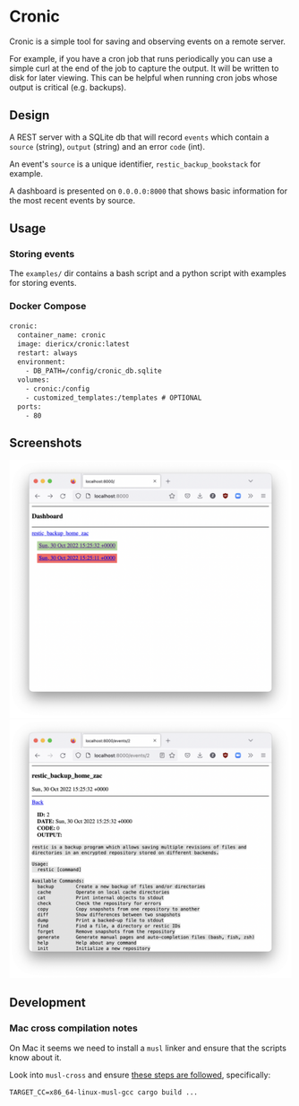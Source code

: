 # Cronic

Cronic is a simple tool for saving and observing events on a remote server.

For example, if you have a cron job that runs periodically you can use a simple curl at the end of the job to capture the output.
It will be written to disk for later viewing. 
This can be helpful when running cron jobs whose output is critical (e.g. backups).

## Design

A REST server with a SQLite db that will record `events` which contain a `source` (string), `output` (string) and an error `code` (int).

An event's `source` is a unique identifier, `restic_backup_bookstack` for example.

A dashboard is presented on `0.0.0.0:8000` that shows basic information for the most recent events by source.

## Usage

### Storing events 

The `examples/` dir contains a bash script and a python script with examples for storing events.

### Docker Compose

```
cronic:
  container_name: cronic
  image: diericx/cronic:latest
  restart: always
  environment:
    - DB_PATH=/config/cronic_db.sqlite
  volumes:
    - cronic:/config
    - customized_templates:/templates # OPTIONAL
  ports:
    - 80
```

## Screenshots

![](./content/dashboard.png)
![](./content/event.png)

## Development

### Mac cross compilation notes

On Mac it seems we need to install a `musl` linker and ensure that the scripts know about it.

Look into `musl-cross` and ensure [these steps are followed](https://github.com/rust-lang/backtrace-rs/issues/34), specifically:

```
TARGET_CC=x86_64-linux-musl-gcc cargo build ...
```
